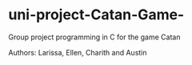 # uni-project-Catan-Game-
Group project programming in C for the game Catan 

Authors:
Larissa, Ellen, Charith and Austin
